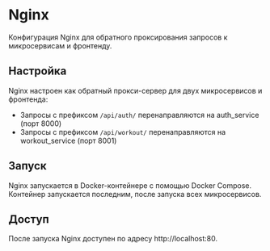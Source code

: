 # Nginx

Конфигурация Nginx для обратного проксирования запросов к микросервисам и фронтенду.

## Настройка

Nginx настроен как обратный прокси-сервер для двух микросервисов и фронтенда:
- Запросы с префиксом `/api/auth/` перенаправляются на auth_service (порт 8000)
- Запросы с префиксом `/api/workout/` перенаправляются на workout_service (порт 8001)

## Запуск

Nginx запускается в Docker-контейнере с помощью Docker Compose. Контейнер запускается последним, после запуска всех микросервисов.

## Доступ

После запуска Nginx доступен по адресу http://localhost:80.
